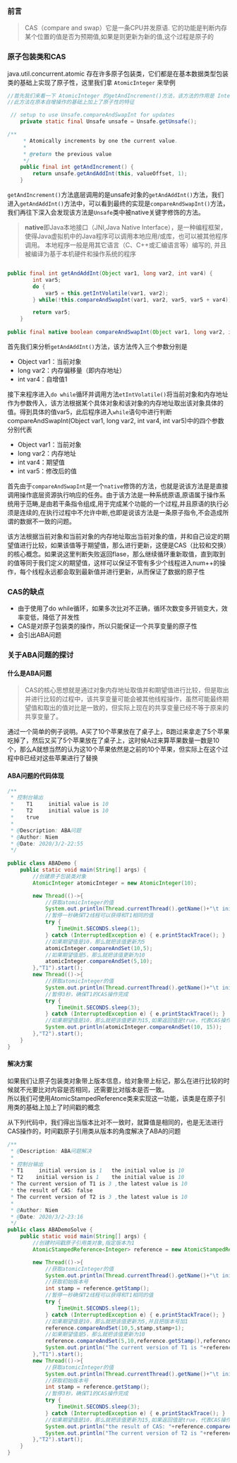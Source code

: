 ### 前言
> CAS（compare and swap）它是一条CPU并发原语.
> 它的功能是判断内存某个位置的值是否为预期值,如果是则更新为新的值,这个过程是原子的

### 原子包装类和CAS
java.util.concurrent.atomic 存在许多原子包装类，它们都是在基本数据类型包装类的基础上实现了原子性，这里我们拿 `AtomicInteger` 来举例  

```java
//首先我们来看一下 AtomicInteger 的getAndIncrement()方法，该方法的作用是 Integer 类型的数据自增，等同于num++  
//此方法在原本自增操作的基础上加上了原子性的特征

 // setup to use Unsafe.compareAndSwapInt for updates
    private static final Unsafe unsafe = Unsafe.getUnsafe();

/**
     * Atomically increments by one the current value.
     *
     * @return the previous value
     */
    public final int getAndIncrement() {
        return unsafe.getAndAddInt(this, valueOffset, 1);
    }
```

`getAndIncrement()`方法底层调用的是unsafe对象的`getAndAddInt()`方法，我们进入`getAndAddInt()`方法中，可以看到最终的实现是`compareAndSwapInt()`方法，我们再往下深入会发现该方法是`Unsafe`类中被native关键字修饰的方法。

> **native**即Java本地接口（JNI,Java Native Interface），是一种编程框架，使得Java虚拟机中的Java程序可以调用本地应用/或库，也可以被其他程序调用。 本地程序一般是用其它语言（C、C++或汇编语言等）编写的, 并且被编译为基于本机硬件和操作系统的程序

```java

public final int getAndAddInt(Object var1, long var2, int var4) {
        int var5;
        do {
            var5 = this.getIntVolatile(var1, var2);
        } while(!this.compareAndSwapInt(var1, var2, var5, var5 + var4));

        return var5;
    }
    
public final native boolean compareAndSwapInt(Object var1, long var2, int var4, int var5);
```
首先我们来分析`getAndAddInt()`方法，该方法传入三个参数分别是

* Object var1：当前对象
* long var2：内存偏移量（即内存地址）
* int var4：自增值1

接下来程序进入`do while`循环并调用方法`etIntVolatile()`将当前对象和内存地址作为参数传入，该方法根据某个具体对象和该对象的内存地址取出该对象具体的值。得到具体的值var5，此后程序进入`while`语句中进行判断  
compareAndSwapInt(Object var1, long var2, int var4, int var5)中的四个参数分别代表

* Object var1：当前对象
* long var2：内存地址
* int var4：期望值
* int var5：修改后的值

首先由于`compareAndSwapInt`是一个`native`修饰的方法，也就是说该方法是是直接调用操作底层资源执行响应的任务。由于该方法是一种系统原语,原语属于操作系统用于范畴,是由若干条指令组成,用于完成某个功能的一个过程,并且原语的执行必须是连续的,在执行过程中不允许中断,也即是说该方法是一条原子指令,不会造成所谓的数据不一致的问题。  

该方法根据当前对象和当前对象的内存地址取出当前对象的值，并和自己设定的期望值进行比较，如果该值等于期望值，那么进行更新，这便是CAS（比较和交换）的核心概念。如果说这里判断失败返回flase，那么继续循环重新取值，直到取到的值等同于我们定义的期望值，这样可以保证不管有多少个线程进入num++的操作，每个线程永远都会取到最新值并进行更新，从而保证了数据的原子性

### CAS的缺点
* 由于使用了do while循环，如果多次比对不正确，循环次数变多开销变大，效率变低，降低了并发性
* CAS是对原子包装类的操作，所以只能保证一个共享变量的原子性
* 会引出ABA问题

### 关于ABA问题的探讨

#### 什么是ABA问题
>CAS的核心思想就是通过对象内存地址取值并和期望值进行比较，但是取出并进行比较的过程中，该共享变量可能会被其他线程操作，虽然可能最终期望值和取出的值对比是一致的，但实际上现在的共享变量已经不等于原来的共享变量了。  

通过一个简单的例子说明。A买了10个苹果放在了桌子上，B跑过来拿走了5个苹果吃掉了，然后又买了5个苹果放在了桌子上，这时候A过来算苹果数量一数是10个，那么A就想当然的认为这10个苹果依然是之前的10个苹果，但实际上在这个过程中B已经对这些苹果进行了替换

#### ABA问题的代码体现

``` java
/**
 * 控制台输出
 *    T1	 initial value is 10
 *    T2	 initial value is 10
 *    true
 *
 * @Description: ABA问题
 * @Author: Niem
 * @Date: 2020/3/2-22:55
 */
 
public class ABADemo {
    public static void main(String[] args) {
        //创建原子包装类对象
        AtomicInteger atomicInteger = new AtomicInteger(10);

        new Thread(()->{
            //获取atomicInteger的值
            System.out.println(Thread.currentThread().getName()+"\t initial value is "+atomicInteger.get());
            //暂停一秒确保T2线程可以获得和T1相同的值
            try {
                TimeUnit.SECONDS.sleep(1);
            } catch (InterruptedException e) { e.printStackTrace(); }
            //如果期望值是10，那么就把该值更新为5
            atomicInteger.compareAndSet(10,5);
            //如果期望值是5，那么就把该值更新为10
            atomicInteger.compareAndSet(5,10);
        },"T1").start();
        new Thread(()->{
            //获取atomicInteger的值
            System.out.println(Thread.currentThread().getName()+"\t initial value is "+atomicInteger.get());
            //暂停3秒，确保T1的CAS操作完成
            try {
                TimeUnit.SECONDS.sleep(3);
            } catch (InterruptedException e) { e.printStackTrace(); }
            //如果期望值是10，那么就把该值更新为15,如果返回值是true，代表CAS操作成功，但实际上对象已经被操作替换过了
            System.out.println(atomicInteger.compareAndSet(10, 15));
        },"T2").start();
    }
}
```

#### 解决方案
如果我们让原子包装类对象带上版本信息，给对象带上标记，那么在进行比较的时候就不光要比对内容是否相同，还需要比对版本是否一致。  
所以我们可使用AtomicStampedReference类来实现这一功能，该类是在原子引用类的基础上加上了时间戳的概念

从下列代码中，我们得出当版本比对不一致时，就算值是相同的，也是无法进行CAS操作的，时间戳原子引用类从版本的角度解决了ABA的问题

```java
/**
 * @Description: ABA问题解决
 * 
 * 控制台输出
 * T1     initial version is 1	 the initial value is 10
 * T2	 initial version is 1	 the initial value is 10
 * The current version of T1 is 3 ,the latest value is 10
 * the result of CAS: false
 * The current version of T2 is 3 ,the latest value is 10
 * 
 * @Author: Niem
 * @Date: 2020/3/2-23:16
 */
public class ABADemoSolve {
    public static void main(String[] args) {
        //创建时间戳原子引用类对象,指定版本为1
        AtomicStampedReference<Integer> reference = new AtomicStampedReference<Integer>(10,1);

        new Thread(()->{
            //获取atomicInteger的值
            System.out.println(Thread.currentThread().getName()+"\t initial version is "+reference.getStamp()+"\t the initial value is "+reference.getReference());
            //获取初始版本号
            int stamp = reference.getStamp();
            //暂停一秒确保T2线程可以获得和T1相同的值
            try {
                TimeUnit.SECONDS.sleep(1);
            } catch (InterruptedException e) { e.printStackTrace(); }
            //如果期望值是10，那么就把该值更新为5,并且把版本号加1
            reference.compareAndSet(10,5,stamp,stamp+1);
            //如果期望值是5，那么就把该值更新为10
            reference.compareAndSet(5,10,reference.getStamp(),reference.getStamp()+1);
            System.out.println("The current version of T1 is "+reference.getStamp()+" ,the latest value is "+reference.getReference());
        },"T1").start();
        new Thread(()->{
            //获取atomicInteger的值
            System.out.println(Thread.currentThread().getName()+"\t initial version is "+reference.getStamp()+"\t the initial value is "+reference.getReference());
            //获取初始版本号
            int stamp = reference.getStamp();
            //暂停3秒，确保T1的CAS操作完成
            try {
                TimeUnit.SECONDS.sleep(3);
            } catch (InterruptedException e) { e.printStackTrace(); }
            //如果期望值是10，那么就把该值更新为15,如果返回值是true，代表CAS操作成功，但实际上对象已经被操作替换过了
            System.out.println("the result of CAS: "+reference.compareAndSet(10, 15,stamp,stamp+1));
            System.out.println("The current version of T2 is "+reference.getStamp()+" ,the latest value is "+reference.getReference());
        },"T2").start();
    }
}
```
